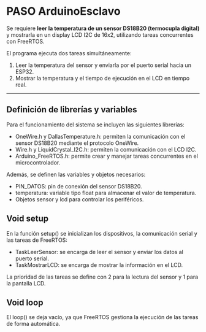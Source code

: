 # PASO ArduinoEsclavo

Se requiere **leer la temperatura de un sensor DS18B20 (termocupla digital)** y mostrarla en un display LCD I2C de 16x2, utilizando tareas concurrentes con FreeRTOS.  

El programa ejecuta dos tareas simultáneamente:  
1. Leer la temperatura del sensor y enviarla por el puerto serial hacia un ESP32.  
2. Mostrar la temperatura y el tiempo de ejecución en el LCD en tiempo real.  

---

## Definición de librerías y variables  

Para el funcionamiento del sistema se incluyen las siguientes librerías:

- OneWire.h y DallasTemperature.h: permiten la comunicación con el sensor DS18B20 mediante el protocolo OneWire.  
- Wire.h y LiquidCrystal_I2C.h: permiten la comunicación con el LCD I2C.  
- Arduino_FreeRTOS.h: permite crear y manejar tareas concurrentes en el microcontrolador.  

Además, se definen las variables y objetos necesarios:  
- PIN_DATOS: pin de conexión del sensor DS18B20.  
- temperatura: variable tipo float para almacenar el valor de temperatura.  
- Objetos sensor y lcd para controlar los periféricos.  

## Void setup  

En la función setup() se inicializan los dispositivos, la comunicación serial y las tareas de FreeRTOS:  

- TaskLeerSensor: se encarga de leer el sensor y enviar los datos al puerto serial.  
- TaskMostrarLCD: se encarga de mostrar la información en el LCD.  

La prioridad de las tareas se define con 2 para la lectura del sensor y 1 para la pantalla LCD.  

## Void loop  

El loop() se deja vacío, ya que FreeRTOS gestiona la ejecución de las tareas de forma automática.  